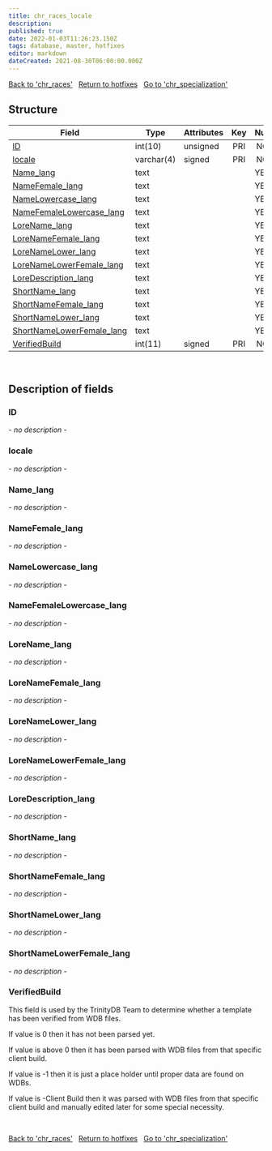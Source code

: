 ```yaml
---
title: chr_races_locale
description: 
published: true
date: 2022-01-03T11:26:23.150Z
tags: database, master, hotfixes
editor: markdown
dateCreated: 2021-08-30T06:00:00.000Z
---
```


<a href="https://trinitycore.info/en/database/master/hotfixes/chr_races" class="mt-5 v-btn v-btn--depressed v-btn--flat v-btn--outlined theme--light v-size--default darkblue--text text--lighten-3"><span class="v-btn__content"><i aria-hidden="true" class="v-icon notranslate v-icon--left mdi mdi-arrow-left theme--light"></i><span>Back to 'chr_races'</span></span></a>&nbsp;&nbsp;&nbsp;<a href="https://trinitycore.info/en/database/master/hotfixes/home" class="mt-5 v-btn v-btn--depressed v-btn--flat v-btn--outlined theme--light v-size--default darkblue--text text--lighten-3"><span class="v-btn__content"><i aria-hidden="true" class="v-icon notranslate v-icon--left mdi mdi-home-outline theme--light"></i><span>Return to hotfixes</span></span></a>&nbsp;&nbsp;&nbsp;<a href="https://trinitycore.info/en/database/master/hotfixes/chr_specialization" class="mt-5 v-btn v-btn--depressed v-btn--flat v-btn--outlined theme--light v-size--default darkblue--text text--lighten-3"><span class="v-btn__content"><span>Go to 'chr_specialization'</span><i aria-hidden="true" class="v-icon notranslate v-icon--right mdi mdi-arrow-right theme--light"></i></span></a>

## Structure

| Field | Type | Attributes | Key | Null | Default | Extra | Comment |
| --- | --- | --- | :---: | :---: | --- | --- | --- |
| [ID](#id) | int(10) | unsigned | PRI | NO | 0 |  |  |
| [locale](#locale) | varchar(4) | signed | PRI | NO |  |  |  |
| [Name_lang](#name_lang) | text |  |  | YES | NULL |  |  |
| [NameFemale_lang](#namefemale_lang) | text |  |  | YES | NULL |  |  |
| [NameLowercase_lang](#namelowercase_lang) | text |  |  | YES | NULL |  |  |
| [NameFemaleLowercase_lang](#namefemalelowercase_lang) | text |  |  | YES | NULL |  |  |
| [LoreName_lang](#lorename_lang) | text |  |  | YES | NULL |  |  |
| [LoreNameFemale_lang](#lorenamefemale_lang) | text |  |  | YES | NULL |  |  |
| [LoreNameLower_lang](#lorenamelower_lang) | text |  |  | YES | NULL |  |  |
| [LoreNameLowerFemale_lang](#lorenamelowerfemale_lang) | text |  |  | YES | NULL |  |  |
| [LoreDescription_lang](#loredescription_lang) | text |  |  | YES | NULL |  |  |
| [ShortName_lang](#shortname_lang) | text |  |  | YES | NULL |  |  |
| [ShortNameFemale_lang](#shortnamefemale_lang) | text |  |  | YES | NULL |  |  |
| [ShortNameLower_lang](#shortnamelower_lang) | text |  |  | YES | NULL |  |  |
| [ShortNameLowerFemale_lang](#shortnamelowerfemale_lang) | text |  |  | YES | NULL |  |  |
| [VerifiedBuild](#verifiedbuild) | int(11) | signed | PRI | NO | 0 |  |  |
&nbsp;
## Description of fields

### ID
*- no description -*
&nbsp;

### locale
*- no description -*
&nbsp;

### Name_lang
*- no description -*
&nbsp;

### NameFemale_lang
*- no description -*
&nbsp;

### NameLowercase_lang
*- no description -*
&nbsp;

### NameFemaleLowercase_lang
*- no description -*
&nbsp;

### LoreName_lang
*- no description -*
&nbsp;

### LoreNameFemale_lang
*- no description -*
&nbsp;

### LoreNameLower_lang
*- no description -*
&nbsp;

### LoreNameLowerFemale_lang
*- no description -*
&nbsp;

### LoreDescription_lang
*- no description -*
&nbsp;

### ShortName_lang
*- no description -*
&nbsp;

### ShortNameFemale_lang
*- no description -*
&nbsp;

### ShortNameLower_lang
*- no description -*
&nbsp;

### ShortNameLowerFemale_lang
*- no description -*
&nbsp;

### VerifiedBuild
This field is used by the TrinityDB Team to determine whether a template has been verified from WDB files.

If value is 0 then it has not been parsed yet.

If value is above 0 then it has been parsed with WDB files from that specific client build.

If value is -1 then it is just a place holder until proper data are found on WDBs.

If value is -Client Build then it was parsed with WDB files from that specific client build and manually edited later for some special necessity.

&nbsp;

<a href="https://trinitycore.info/en/database/master/hotfixes/chr_races" class="mt-5 v-btn v-btn--depressed v-btn--flat v-btn--outlined theme--light v-size--default darkblue--text text--lighten-3"><span class="v-btn__content"><i aria-hidden="true" class="v-icon notranslate v-icon--left mdi mdi-arrow-left theme--light"></i><span>Back to 'chr_races'</span></span></a>&nbsp;&nbsp;&nbsp;<a href="https://trinitycore.info/en/database/master/hotfixes/home" class="mt-5 v-btn v-btn--depressed v-btn--flat v-btn--outlined theme--light v-size--default darkblue--text text--lighten-3"><span class="v-btn__content"><i aria-hidden="true" class="v-icon notranslate v-icon--left mdi mdi-home-outline theme--light"></i><span>Return to hotfixes</span></span></a>&nbsp;&nbsp;&nbsp;<a href="https://trinitycore.info/en/database/master/hotfixes/chr_specialization" class="mt-5 v-btn v-btn--depressed v-btn--flat v-btn--outlined theme--light v-size--default darkblue--text text--lighten-3"><span class="v-btn__content"><span>Go to 'chr_specialization'</span><i aria-hidden="true" class="v-icon notranslate v-icon--right mdi mdi-arrow-right theme--light"></i></span></a>

